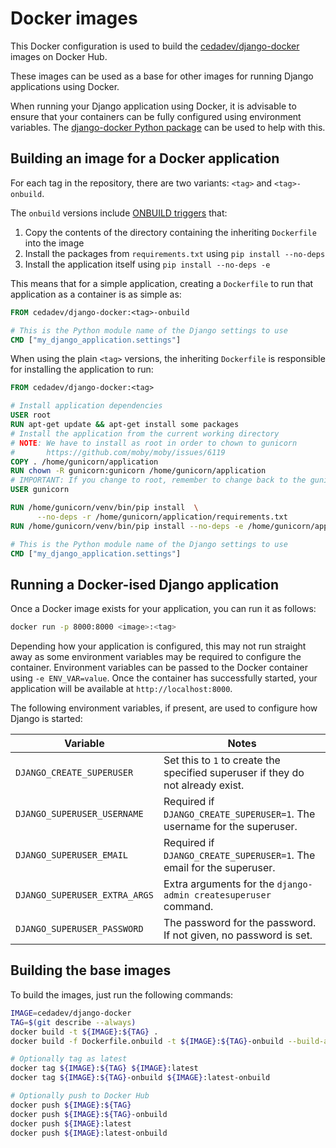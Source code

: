 # Docker images

This Docker configuration is used to build the
[cedadev/django-docker](https://hub.docker.com/r/cedadev/django-docker/)
images on Docker Hub.

These images can be used as a base for other images for running Django applications
using Docker.

When running your Django application using Docker, it is advisable to ensure that
your containers can be fully configured using environment variables. The
[django-docker Python package](../python) can be used to help with this.


## Building an image for a Docker application

For each tag in the repository, there are two variants: `<tag>` and `<tag>-onbuild`.

The `onbuild` versions include
[ONBUILD triggers](https://docs.docker.com/engine/reference/builder/#onbuild)
that:

1. Copy the contents of the directory containing the inheriting `Dockerfile` into
the image
2. Install the packages from `requirements.txt` using `pip install --no-deps`
3. Install the application itself using `pip install --no-deps -e`

This means that for a simple application, creating a `Dockerfile` to run that
application as a container is as simple as:

```Dockerfile
FROM cedadev/django-docker:<tag>-onbuild

# This is the Python module name of the Django settings to use
CMD ["my_django_application.settings"]
```

When using the plain `<tag>` versions, the inheriting `Dockerfile` is responsible
for installing the application to run:

```Dockerfile
FROM cedadev/django-docker:<tag>

# Install application dependencies
USER root
RUN apt-get update && apt-get install some packages
# Install the application from the current working directory
# NOTE: We have to install as root in order to chown to gunicorn
#       https://github.com/moby/moby/issues/6119
COPY . /home/gunicorn/application
RUN chown -R gunicorn:gunicorn /home/gunicorn/application
# IMPORTANT: If you change to root, remember to change back to the gunicorn user!!!!
USER gunicorn

RUN /home/gunicorn/venv/bin/pip install  \
      --no-deps -r /home/gunicorn/application/requirements.txt
RUN /home/gunicorn/venv/bin/pip install --no-deps -e /home/gunicorn/application

# This is the Python module name of the Django settings to use
CMD ["my_django_application.settings"]
```


## Running a Docker-ised Django application

Once a Docker image exists for your application, you can run it as follows:

```bash
docker run -p 8000:8000 <image>:<tag>
```

Depending how your application is configured, this may not run straight away as
some environment variables may be required to configure the container. Environment
variables can be passed to the Docker container using `-e ENV_VAR=value`. Once
the container has successfully started, your application will be available at
`http://localhost:8000`.

The following environment variables, if present, are used to configure how Django
is started:

| Variable | Notes |
| --- | --- |
| `DJANGO_CREATE_SUPERUSER` | Set this to `1` to create the specified superuser if they do not already exist. |
| `DJANGO_SUPERUSER_USERNAME` | Required if `DJANGO_CREATE_SUPERUSER=1`. The username for the superuser. |
| `DJANGO_SUPERUSER_EMAIL` | Required if `DJANGO_CREATE_SUPERUSER=1`. The email for the superuser. |
| `DJANGO_SUPERUSER_EXTRA_ARGS` | Extra arguments for the `django-admin createsuperuser` command. |
| `DJANGO_SUPERUSER_PASSWORD` | The password for the password. If not given, no password is set. |


## Building the base images

To build the images, just run the following commands:

```bash
IMAGE=cedadev/django-docker
TAG=$(git describe --always)
docker build -t ${IMAGE}:${TAG} .
docker build -f Dockerfile.onbuild -t ${IMAGE}:${TAG}-onbuild --build-arg FROM_TAG=${TAG} .

# Optionally tag as latest
docker tag ${IMAGE}:${TAG} ${IMAGE}:latest
docker tag ${IMAGE}:${TAG}-onbuild ${IMAGE}:latest-onbuild

# Optionally push to Docker Hub
docker push ${IMAGE}:${TAG}
docker push ${IMAGE}:${TAG}-onbuild
docker push ${IMAGE}:latest
docker push ${IMAGE}:latest-onbuild
```
